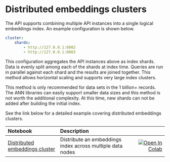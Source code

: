 # Distributed embeddings clusters

The API supports combining multiple API instances into a single logical embeddings index. An example configuration is shown below.

```yaml
cluster:
    shards:
        - http://127.0.0.1:8002
        - http://127.0.0.1:8003
```

This configuration aggregates the API instances above as index shards. Data is evenly split among each of the shards at index time. Queries are run in parallel against each shard and the results are joined together. This method allows horizontal scaling and supports very large index clusters.

This method is only recommended for data sets in the 1 billion+ records. The ANN libraries can easily support smaller data sizes and this method is not worth the additional complexity. At this time, new shards can not be added after building the initial index.

See the link below for a detailed example covering distributed embeddings clusters.

| Notebook  | Description  |       |
|:----------|:-------------|------:|
| [Distributed embeddings cluster](https://github.com/neuml/txtai/blob/master/examples/15_Distributed_embeddings_cluster.ipynb) | Distribute an embeddings index across multiple data nodes | [![Open In Colab](https://colab.research.google.com/assets/colab-badge.svg)](https://colab.research.google.com/github/neuml/txtai/blob/master/examples/15_Distributed_embeddings_cluster.ipynb) |
